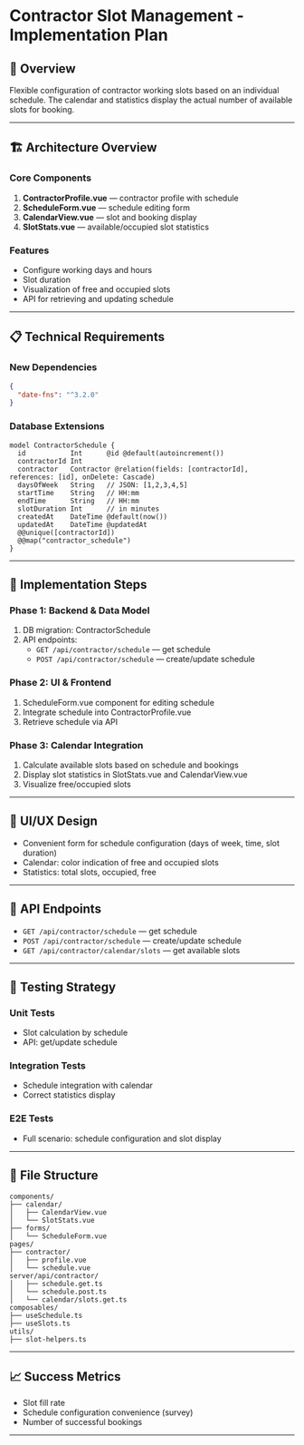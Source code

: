 # Contractor Slot Management - Implementation Plan

## 🎯 Overview

Flexible configuration of contractor working slots based on an individual schedule. The calendar and statistics display the actual number of available slots for booking.

---

## 🏗️ Architecture Overview

### Core Components

1. **ContractorProfile.vue** — contractor profile with schedule
2. **ScheduleForm.vue** — schedule editing form
3. **CalendarView.vue** — slot and booking display
4. **SlotStats.vue** — available/occupied slot statistics

### Features

- Configure working days and hours
- Slot duration
- Visualization of free and occupied slots
- API for retrieving and updating schedule

---

## 📋 Technical Requirements

### New Dependencies

```json
{
  "date-fns": "^3.2.0"
}
```

### Database Extensions

```prisma
model ContractorSchedule {
  id           Int      @id @default(autoincrement())
  contractorId Int
  contractor   Contractor @relation(fields: [contractorId], references: [id], onDelete: Cascade)
  daysOfWeek   String   // JSON: [1,2,3,4,5]
  startTime    String   // HH:mm
  endTime      String   // HH:mm
  slotDuration Int      // in minutes
  createdAt    DateTime @default(now())
  updatedAt    DateTime @updatedAt
  @@unique([contractorId])
  @@map("contractor_schedule")
}
```

---

## 🔧 Implementation Steps

### Phase 1: Backend & Data Model

1. DB migration: ContractorSchedule
2. API endpoints:
   - `GET /api/contractor/schedule` — get schedule
   - `POST /api/contractor/schedule` — create/update schedule

### Phase 2: UI & Frontend

1. ScheduleForm.vue component for editing schedule
2. Integrate schedule into ContractorProfile.vue
3. Retrieve schedule via API

### Phase 3: Calendar Integration

1. Calculate available slots based on schedule and bookings
2. Display slot statistics in SlotStats.vue and CalendarView.vue
3. Visualize free/occupied slots

---

## 🎨 UI/UX Design

- Convenient form for schedule configuration (days of week, time, slot duration)
- Calendar: color indication of free and occupied slots
- Statistics: total slots, occupied, free

---

## 🔌 API Endpoints

- `GET /api/contractor/schedule` — get schedule
- `POST /api/contractor/schedule` — create/update schedule
- `GET /api/contractor/calendar/slots` — get available slots

---

## 🧪 Testing Strategy

### Unit Tests

- Slot calculation by schedule
- API: get/update schedule

### Integration Tests

- Schedule integration with calendar
- Correct statistics display

### E2E Tests

- Full scenario: schedule configuration and slot display

---

## 📁 File Structure

```
components/
├── calendar/
│   ├── CalendarView.vue
│   └── SlotStats.vue
├── forms/
│   └── ScheduleForm.vue
pages/
├── contractor/
│   ├── profile.vue
│   └── schedule.vue
server/api/contractor/
│   ├── schedule.get.ts
│   └── schedule.post.ts
│   └── calendar/slots.get.ts
composables/
├── useSchedule.ts
├── useSlots.ts
utils/
├── slot-helpers.ts
```

---

## 📈 Success Metrics

- Slot fill rate
- Schedule configuration convenience (survey)
- Number of successful bookings

---
